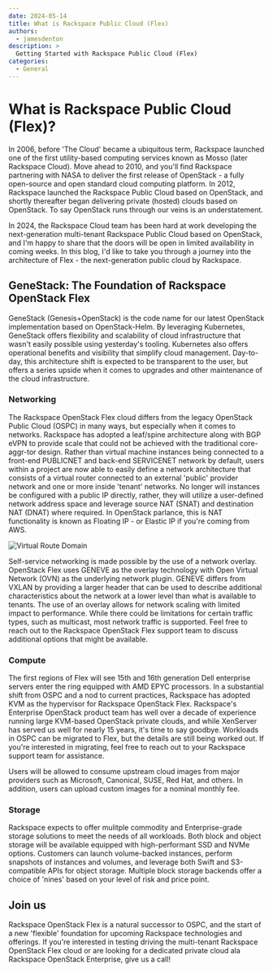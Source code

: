 ```yaml
---
date: 2024-05-14
title: What is Rackspace Public Cloud (Flex)
authors:
  - jamesdenton
description: >
  Getting Started with Rackspace Public Cloud (Flex)
categories:
  - General
---
```


# What is Rackspace Public Cloud (Flex)?

In 2006, before 'The Cloud' became a ubiquitous term, Rackspace launched one of the first utility-based computing services known as Mosso (later Rackspace Cloud). Move ahead to 2010, and you'll find Rackspace partnering with NASA to deliver the first release of OpenStack - a fully open-source and open standard cloud computing platform. In 2012, Rackspace launched the Rackspace Public Cloud based on OpenStack, and shortly thereafter began delivering private (hosted) clouds based on OpenStack. To say OpenStack runs through our veins is an understatement.
<!-- more -->

In 2024, the Rackspace Cloud team has been hard at work developing the next-generation multi-tenant Rackspace Public Cloud based on OpenStack, and I'm happy to share that the doors will be open in limited availability in coming weeks. In this blog, I'd like to take you through a journey into the architecture of Flex - the next-generation public cloud by Rackspace.

## GeneStack: The Foundation of Rackspace OpenStack Flex

GeneStack (Genesis+OpenStack) is the code name for our latest OpenStack implementation based on OpenStack-Helm. By leveraging Kubernetes, GeneStack offers flexibility and scalability of cloud infrastructure that wasn't easily possible using yesterday's tooling. Kubernetes also offers operational benefits and visibility that simplify cloud management. Day-to-day, this architecture shift is expected to be transparent to the user, but offers a series upside when it comes to upgrades and other maintenance of the cloud infrastructure.

### Networking

The Rackspace OpenStack Flex cloud differs from the legacy OpenStack Public Cloud (OSPC) in many ways, but especially when it comes to networks. Rackspace has adopted a leaf/spine architecture along with BGP eVPN to provide scale that could not be achieved with the traditional core-aggr-tor design. Rather than virtual machine instances being connected to a front-end PUBLICNET and back-end SERVICENET network by default, users within a project are now able to easily define a network architecture that consists of a virtual router connected to an external 'public' provider network and one or more inside 'tenant' networks. No longer will instances be configured with a public IP directly, rather, they will utilize a user-defined network address space and leverage source NAT (SNAT) and destination NAT (DNAT) where required. In OpenStack parlance, this is NAT functionality is known as Floating IP - or Elastic IP if you're coming from AWS.

![Virtual Route Domain](assets/images/2024-05-14-getting-started-with-rackspace-public-cloud-flex/virtual_route_domain2.png)

Self-service networking is made possible by the use of a network overlay. OpenStack Flex uses GENEVE as the overlay technology with Open Virtual Network (OVN) as the underlying network plugin. GENEVE differs from VXLAN by providing a larger header that can be used to describe additional characteristics about the network at a lower level than what is available to tenants. The use of an overlay allows for network scaling with limited impact to performance. While there could be limitations for certain traffic types, such as multicast, most network traffic is supported. Feel free to reach out to the Rackspace OpenStack Flex support team to discuss additional options that might be available.

### Compute

The first regions of Flex will see 15th and 16th generation Dell enterprise servers enter the ring equipped with AMD EPYC processors. In a substantial shift from OSPC and a nod to current practices, Rackspace has adopted KVM as the hypervisor for Rackspace OpenStack Flex. Rackspace's Enterprise OpenStack product team has well over a decade of experience running large KVM-based OpenStack private clouds, and while XenServer has served us well for nearly 15 years, it's time to say goodbye. Workloads in OSPC can be migrated to Flex, but the details are still being worked out. If you're interested in migrating, feel free to reach out to your Rackspace support team for assistance.

Users will be allowed to consume upstream cloud images from major providers such as Microsoft, Canonical, SUSE, Red Hat, and others. In addition, users can upload custom images for a nominal monthly fee.

### Storage

Rackspace expects to offer mulitple commodity and Enterprise-grade storage solutions to meet the needs of all workloads. Both block and object storage will be available equipped with high-performant SSD and NVMe options. Customers can launch volume-backed instances, perform snapshots of instances and volumes, and leverage both Swift and S3-compatible APIs for object storage. Multiple block storage backends offer a choice of 'nines' based on your level of risk and price point. 

## Join us

Rackspace OpenStack Flex is a natural successor to OSPC, and the start of a new 'flexible' foundation for upcoming Rackspace technologies and offerings. If you're interested in testing driving the multi-tenant Rackspace OpenStack Flex cloud or are looking for a dedicated private cloud ala Rackspace OpenStack Enterprise, give us a call!